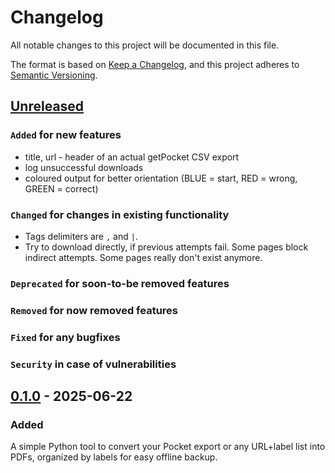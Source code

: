 # Changelog

All notable changes to this project will be documented in this file.

The format is based on [Keep a Changelog](https://keepachangelog.com/en/1.0.0/),
and this project adheres to [Semantic Versioning](https://semver.org/spec/v2.0.0.html).

## [Unreleased]

### `Added` for new features

- title, url - header of an actual getPocket CSV export
- log unsuccessful downloads
- coloured output for better orientation (BLUE = start, RED = wrong, GREEN = correct)

### `Changed` for changes in existing functionality

- Tags delimiters are `,` and `|`.
- Try to download directly, if previous attempts fail. Some pages block indirect attempts. Some pages really don't exist anymore.

### `Deprecated` for soon-to-be removed features

### `Removed` for now removed features

### `Fixed` for any bugfixes

### `Security` in case of vulnerabilities

## [0.1.0] - 2025-06-22

### Added

A simple Python tool to convert your Pocket export or any URL+label list into PDFs, organized by labels for easy offline backup.

[Unreleased]: https://github.com/WorkOfStan/web-pages-to-pdf/compare/v0.1.0...HEAD
[0.1.0]: https://github.com/WorkOfStan/web-pages-to-pdf/releases/tag/v0.1.0
